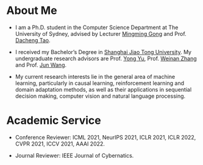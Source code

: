 

About Me
======
- I am a Ph.D. student in the Computer Science Department at The University of Sydney, advised by Lecturer [Mingming Gong](https://mingming-gong.github.io/) and Prof. [Dacheng Tao](https://www.sydney.edu.au/engineering/about/our-people/academic-staff/dacheng-tao.html).

- I received my Bachelor’s Degree in [Shanghai Jiao Tong University](https://en.sjtu.edu.cn/). My undergraduate research advisors are Prof. [Yong Yu](http://apex.sjtu.edu.cn/members/yyu), Prof. [Weinan Zhang](http://wnzhang.net/) and Prof. [Jun Wang](http://www0.cs.ucl.ac.uk/staff/jun.wang/).

- My current research interests lie in the general area of machine learning, particularly in causal learning, reinforcement learning and domain adaptation methods, as well as their applications in sequential decision making, computer vision and natural language processing.


Academic Service
======
- Conference Reviewer: ICML 2021, NeurIPS 2021, ICLR 2021, ICLR 2022, CVPR 2021, ICCV 2021, AAAI 2022.

- Journal Reviewer: IEEE Journal of Cybernatics.